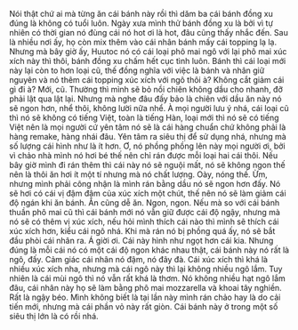 Nói thật chứ ai mà từng ăn cái bánh này rồi thì dăm ba cái bánh đồng xu đúng là không có tuổi luôn. Ngày xưa mình thử bánh đồng xu là bởi vì tự nhiên có thời gian nó đùng cái nó hot ơi là hot, đâu cũng thấy nhắc đến. Sau là nhiều nơi ấy, họ còn mix thêm vào cái nhân bánh mấy cái topping lạ lạ. Nhưng mà bây giờ ấy, Huutoc nó có cái loại phô mai ngô với lại phô mai xúc xích này thì thôi, bánh đồng xu chấm hết cục tình luôn. Bánh thì cái loại mới này lại còn to hơn loại cũ, thế đồng nghĩa với việc là bánh và nhân giữ nguyên và nó thêm cái topping xúc xích với ngô thôi à? Không cắt giảm cái gì đi à? Mới, cũ. Thường thì mình sẽ bỏ nồi chiên không dầu cho nhanh, đỡ phải lật qua lật lại. Nhưng mà nghe đâu đấy bảo là chiên với dầu ăn này nó sẽ ngon hơn, nhể thôi, không lười nữa nhể. À mọi người lưu ý nhá, cái loại cũ thì nó sẽ không có tiếng Việt, toàn là tiếng Hàn, loại mới thì nó sẽ có tiếng Việt nên là mọi người cứ yên tâm nó sẽ là cái hàng chuẩn chứ không phải là hàng remake, hàng nhái đâu. Yên tâm ra siêu thị để sử dụng nhá, nhưng mà số lượng cái hình như là ít hơn. Ơ, nó phồng phồng lên này mọi người ơi, bởi vì chảo nhà mình nó hơi bé thế nên chỉ rán được mỗi loại hai cái thôi. Nếu bây giờ mình đi rán thêm thì cái này nó sẽ nguội mất, nó sẽ không ngon thế nên là thôi ăn hơi ít một tí nhưng mà nó chất lượng. Oày, nóng thế. Ừm, nhưng mình phải công nhận là mình rán bằng dầu nó sẽ ngon hơn đấy. Nó sẽ hơi có cái vị đậm đậm của xúc xích một chút, thế nên nó sẽ làm giảm cái độ ngán khi ăn bánh. Ăn cũng dễ ăn. Ngon, ngon. Nếu mà so với cái bánh thuần phô mai cũ thì cái bánh mới nó vẫn giữ được cái độ ngậy, nhưng mà nó sẽ có thêm vị xúc xích, nếu hỏi mình thích cái nào thì mình sẽ thích cái xúc xích hơn, kiểu cái ngô nhá. Khi mà rán nó bị phồng quá ấy, nó sẽ bắt đầu phòi cái nhân ra. Á giời ơi. Cái này hình như ngọt hơn cái kia. Nhưng đúng là mỗi cái nó có một cái độ ngon khác nhau thật, cái bánh này nó rất là ngô, đấy. Cảm giác cái nhân nó đậm, nó đãy đà. Cái xúc xích thì khá là nhiều xúc xích nha, nhưng mà cái ngô này thì lại không nhiều ngô lắm. Tuy nhiên là cái mùi ngô thì nó vẫn rất khá là thơm. Nó không nhiều hạt ngô lắm đâu, cái nhân này họ sẽ làm bằng phô mai mozzarella và khoai tây nghiền. Rất là ngậy béo. Mình không biết là tại lần này mình rán chảo hay là do cải tiến mới, nhưng mà cái phần vỏ này rất giòn. Cái bánh này ở trong một số siêu thị lớn là có rồi nhá.